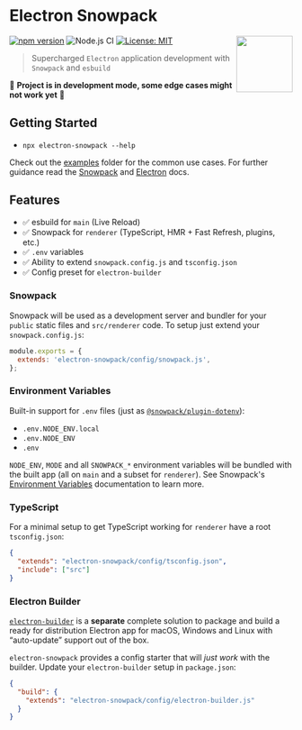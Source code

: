 # Electron Snowpack

<!-- markdownlint-disable no-inline-html line-length -->

<img src="https://raw.githubusercontent.com/karolis-sh/electron-snowpack/main/assets/electron-snowpack.svg" align="right" width="100" height="100" />

<!-- markdownlint-enable no-inline-html line-length -->

[![npm version][package-version-badge]][package-version]
![Node.js CI](https://github.com/karolis-sh/electron-snowpack/workflows/Node.js%20CI/badge.svg)
[![License: MIT](https://img.shields.io/badge/license-mit-yellow.svg)](https://opensource.org/licenses/MIT)

> Supercharged `Electron` application development with `Snowpack` and `esbuild`

🚧 **Project is in development mode, some edge cases might not work yet** 🚧

## Getting Started

- `npx electron-snowpack --help`

Check out the [examples](/examples) folder for the common use cases. For further
guidance read the [Snowpack](https://www.snowpack.dev/) and [Electron](https://www.electronjs.org/)
docs.

## Features

- ✅ esbuild for `main` (Live Reload)
- ✅ Snowpack for `renderer` (TypeScript, HMR + Fast Refresh, plugins, etc.)
- ✅ `.env` variables
- ✅ Ability to extend `snowpack.config.js` and `tsconfig.json`
- ✅ Config preset for `electron-builder`

### Snowpack

Snowpack will be used as a development server and bundler for your `public`
static files and `src/renderer` code. To setup just extend your `snowpack.config.js`:

```js
module.exports = {
  extends: 'electron-snowpack/config/snowpack.js',
};
```

### Environment Variables

Built-in support for `.env` files (just as [`@snowpack/plugin-dotenv`](https://www.npmjs.com/package/@snowpack/plugin-dotenv)):

- `.env.NODE_ENV.local`
- `.env.NODE_ENV`
- `.env`

`NODE_ENV`, `MODE` and all `SNOWPACK_*` environment variables will be bundled
with the built app (all on `main` and a subset for `renderer`). See
Snowpack's [Environment Variables](https://www.snowpack.dev/reference/environment-variables)
documentation to learn more.

### TypeScript

For a minimal setup to get TypeScript working for `renderer` have a root `tsconfig.json`:

```json
{
  "extends": "electron-snowpack/config/tsconfig.json",
  "include": ["src"]
}
```

### Electron Builder

[`electron-builder`](https://www.electron.build/) is a **separate** complete solution
to package and build a ready for distribution Electron app for macOS, Windows and
Linux with “auto-update” support out of the box.

`electron-snowpack` provides a config starter that will _just work_ with the builder.
Update your `electron-builder` setup in `package.json`:

```json
{
  "build": {
    "extends": "electron-snowpack/config/electron-builder.js"
  }
}
```

[package-version-badge]: https://badge.fury.io/js/electron-snowpack.svg
[package-version]: https://www.npmjs.com/package/electron-snowpack
